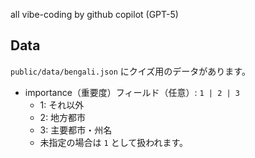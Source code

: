 all vibe-coding by github copilot (GPT-5)

## Data

`public/data/bengali.json` にクイズ用のデータがあります。

- importance（重要度）フィールド（任意）: `1 | 2 | 3`
  - 1: それ以外
  - 2: 地方都市
  - 3: 主要都市・州名
  - 未指定の場合は `1` として扱われます。
